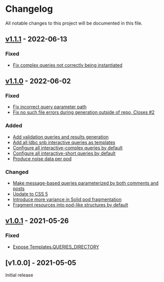 # Changelog
All notable changes to this project will be documented in this file.

<a name="v1.1.1"></a>
## [v1.1.1](https://github.com/SolidBench/SolidBench.js/compare/v1.1.0...v1.1.1) - 2022-06-13

### Fixed
* [Fix complex queries not correctly being instantiated](https://github.com/SolidBench/SolidBench.js/commit/27e0bf41fddc2792e2675cb81f86884d490fc238)

<a name="v1.1.0"></a>
## [v1.1.0](https://github.com/SolidBench/SolidBench.js/compare/v1.0.1...v1.1.0) - 2022-06-02

### Fixed
* [Fix incorrect query parameter path](https://github.com/SolidBench/SolidBench.js/commit/f2cdd5a632e27b19539d6d521496f1765a52120d)
* [Fix no such file errors during generation outside of repo, Closes #2](https://github.com/SolidBench/SolidBench.js/commit/030c59ffbb6a720c0376a83b3a6738f329805a5f)

### Added
* [Add validation queries and results generation](https://github.com/SolidBench/SolidBench.js/commit/1ec85564a90d2866d35f4987efbf7f904cf7d717)
* [Add all ldbc snb interactive queries as templates](https://github.com/SolidBench/SolidBench.js/commit/b0f8e70dbede6d0543a681dcbe247fcdfa969556)
* [Configure all interactive-complex queries by default](https://github.com/SolidBench/SolidBench.js/commit/46b4f74fcac78dc598548f7d8c535dcdd9a07e4c)
* [Configure all interactive-short queries by default](https://github.com/SolidBench/SolidBench.js/commit/3fe13cb679a6decd0ffdc2430eba1d646a5788e7)
* [Produce noise data per pod](https://github.com/SolidBench/SolidBench.js/commit/ae0de7bc31f000287fc2418d14fb590deddaefd1)


### Changed
* [Make message-based queries parameterized by both comments and posts](https://github.com/SolidBench/SolidBench.js/commit/7a5f04f4bb255cc12e4f34239e3e9235cb42515c)
* [Update to CSS 5](https://github.com/SolidBench/SolidBench.js/commit/a3d0b8b4b80cb77df0ccc13ec3922942cf8da8cb)
* [Introduce more variance in Solid pod fragmentation](https://github.com/SolidBench/SolidBench.js/commit/71c0e1d179d66ff9f1d4e7101a47d71d35af9a71)
* [Fragment resources into pod-like structures by default](https://github.com/SolidBench/SolidBench.js/commit/56ee31dcc3bec1255e3e47ce150618ccb35297ce)

<a name="v1.0.1"></a>
## [v1.0.1](https://github.com/SolidBench/SolidBench.js/compare/v1.0.0...v1.0.1) - 2021-05-26

### Fixed
* [Expose Templates.QUERIES_DIRECTORY](https://github.com/SolidBench/SolidBench.js/commit/712a1f5b667ffea239ace5415bc5b3a68329a5e1)

<a name="v1.0.0"></a>
## [v1.0.0] - 2021-05-05

Initial release
